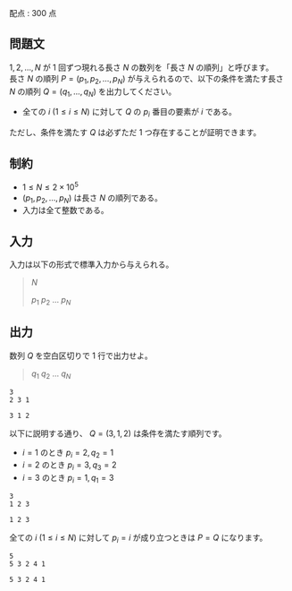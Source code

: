配点 : $300$ 点

## 問題文

$1,2,\dots,N$ が $1$ 回ずつ現れる長さ $N$ の数列を「長さ $N$ の順列」と呼びます。<br>
長さ $N$ の順列 $P = (p_1, p_2,\dots,p_N)$ が与えられるので、以下の条件を満たす長さ $N$ の順列 $Q = (q_1,\dots,q_N)$ を出力してください。  

- 全ての $i$ $(1 \leq i \leq N)$ に対して $Q$ の $p_i$ 番目の要素が $i$ である。

ただし、条件を満たす $Q$ は必ずただ $1$ つ存在することが証明できます。

## 制約

- $1 \leq N \leq 2 \times 10^5$
- $(p_1,p_2,\dots,p_N)$ は長さ $N$ の順列である。
- 入力は全て整数である。

## 入力

入力は以下の形式で標準入力から与えられる。

> $N$
> 
> $p_1$ $p_2$ $\dots$ $p_N$

## 出力

数列 $Q$ を空白区切りで $1$ 行で出力せよ。

> $q_1$ $q_2$ $\dots$ $q_N$

```input1
3
2 3 1
```

```output1
3 1 2
```

以下に説明する通り、 $Q=(3,1,2)$ は条件を満たす順列です。

- $i = 1$ のとき $p_i = 2, q_2 = 1$
- $i = 2$ のとき $p_i = 3, q_3 = 2$
- $i = 3$ のとき $p_i = 1, q_1 = 3$

```input2
3
1 2 3
```

```output2
1 2 3
```

全ての $i$ $(1 \leq i \leq N)$ に対して $p_i = i$ が成り立つときは $P = Q$ になります。

```input3
5
5 3 2 4 1
```

```output3
5 3 2 4 1
```